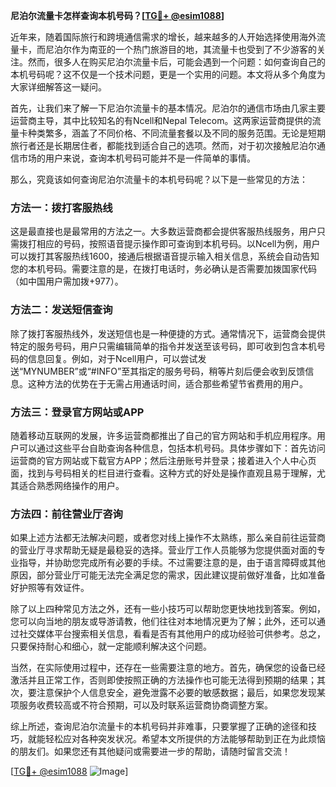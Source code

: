 **尼泊尔流量卡怎样查询本机号码？[[TG💪+ @esim1088](https://t.me/s/esim1088)]**

近年来，随着国际旅行和跨境通信需求的增长，越来越多的人开始选择使用海外流量卡，而尼泊尔作为南亚的一个热门旅游目的地，其流量卡也受到了不少游客的关注。然而，很多人在购买尼泊尔流量卡后，可能会遇到一个问题：如何查询自己的本机号码呢？这不仅是一个技术问题，更是一个实用的问题。本文将从多个角度为大家详细解答这一疑问。

首先，让我们来了解一下尼泊尔流量卡的基本情况。尼泊尔的通信市场由几家主要运营商主导，其中比较知名的有Ncell和Nepal Telecom。这两家运营商提供的流量卡种类繁多，涵盖了不同价格、不同流量套餐以及不同的服务范围。无论是短期旅行者还是长期居住者，都能找到适合自己的选项。然而，对于初次接触尼泊尔通信市场的用户来说，查询本机号码可能并不是一件简单的事情。

那么，究竟该如何查询尼泊尔流量卡的本机号码呢？以下是一些常见的方法：

### 方法一：拨打客服热线

这是最直接也是最常用的方法之一。大多数运营商都会提供客服热线服务，用户只需拨打相应的号码，按照语音提示操作即可查询到本机号码。以Ncell为例，用户可以拨打其客服热线1600，接通后根据语音提示输入相关信息，系统会自动告知您的本机号码。需要注意的是，在拨打电话时，务必确认是否需要加拨国家代码（如中国用户需加拨+977）。

### 方法二：发送短信查询

除了拨打客服热线外，发送短信也是一种便捷的方式。通常情况下，运营商会提供特定的服务号码，用户只需编辑简单的指令并发送至该号码，即可收到包含本机号码的信息回复。例如，对于Ncell用户，可以尝试发送“MYNUMBER”或“#INFO”至其指定的服务号码，稍等片刻后便会收到反馈信息。这种方法的优势在于无需占用通话时间，适合那些希望节省费用的用户。

### 方法三：登录官方网站或APP

随着移动互联网的发展，许多运营商都推出了自己的官方网站和手机应用程序。用户可以通过这些平台自助查询各种信息，包括本机号码。具体步骤如下：首先访问运营商的官方网站或下载官方APP；然后注册账号并登录；接着进入个人中心页面，找到与号码相关的栏目进行查看。这种方式的好处是操作直观且易于理解，尤其适合熟悉网络操作的用户。

### 方法四：前往营业厅咨询

如果上述方法都无法解决问题，或者您对线上操作不太熟练，那么亲自前往运营商的营业厅寻求帮助无疑是最稳妥的选择。营业厅工作人员能够为您提供面对面的专业指导，并协助您完成所有必要的手续。不过需要注意的是，由于语言障碍或其他原因，部分营业厅可能无法完全满足您的需求，因此建议提前做好准备，比如准备好护照等有效证件。

除了以上四种常见方法之外，还有一些小技巧可以帮助您更快地找到答案。例如，您可以向当地的朋友或导游请教，他们往往对本地情况更为了解；此外，还可以通过社交媒体平台搜索相关信息，看看是否有其他用户的成功经验可供参考。总之，只要保持耐心和细心，就一定能顺利解决这个问题。

当然，在实际使用过程中，还存在一些需要注意的地方。首先，确保您的设备已经激活并且正常工作，否则即使按照正确的方法操作也可能无法得到预期的结果；其次，要注意保护个人信息安全，避免泄露不必要的敏感数据；最后，如果您发现某项服务收费较高或不符合预期，可以及时联系运营商协商调整方案。

综上所述，查询尼泊尔流量卡的本机号码并非难事，只要掌握了正确的途径和技巧，就能轻松应对各种突发状况。希望本文所提供的方法能够帮助到正在为此烦恼的朋友们。如果您还有其他疑问或需要进一步的帮助，请随时留言交流！

[[TG💪+ @esim1088](https://t.me/s/esim1088) ![Image](https://i.postimg.cc/4NQfJmqS/Snipaste-2025-05-13-00-14-12.png)]